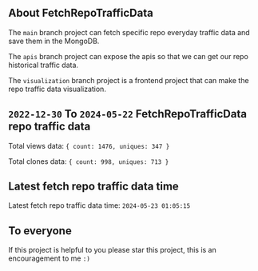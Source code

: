 ## About FetchRepoTrafficData

The `main` branch project can fetch specific repo everyday traffic data and save them in the MongoDB.

The `apis` branch project can expose the apis so that we can get our repo historical traffic data.

The `visualization` branch project is a frontend project that can make the repo traffic data visualization.

## `2022-12-30` To `2024-05-22` FetchRepoTrafficData repo traffic data

Total views data: `{ count: 1476, uniques: 347 }`

Total clones data: `{ count: 998, uniques: 713 }`

## Latest fetch repo traffic data time

Latest fetch repo traffic data time: `2024-05-23 01:05:15`

## To everyone

If this project is helpful to you please star this project, this is an encouragement to me `:)`



